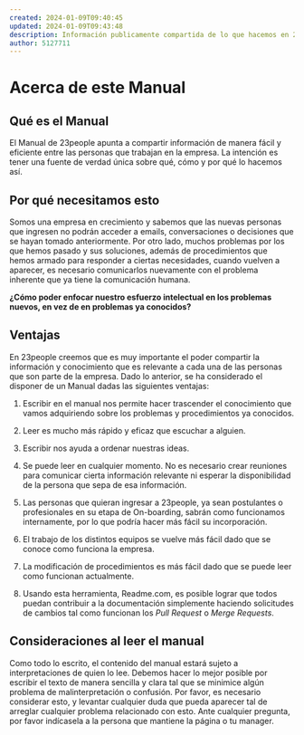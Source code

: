 ```yaml
---
created: 2024-01-09T09:40:45
updated: 2024-01-09T09:43:48
description: Información publicamente compartida de lo que hacemos en 23people
author: 5127711
---
```


# Acerca de este Manual

## Qué es el Manual

El Manual de 23people apunta a compartir información de manera fácil y
eficiente entre las personas que trabajan en la empresa. La intención es tener
una fuente de verdad única sobre qué, cómo y por qué lo hacemos así.

## Por qué necesitamos esto

Somos una empresa en crecimiento y sabemos que las nuevas personas que
ingresen no podrán acceder a emails, conversaciones o decisiones que se hayan
tomado anteriormente. Por otro lado, muchos problemas por los que hemos pasado
y sus soluciones, además de procedimientos que hemos armado para responder a
ciertas necesidades, cuando vuelven a aparecer, es necesario comunicarlos
nuevamente con el problema inherente que ya tiene la comunicación humana.

**¿Cómo poder enfocar nuestro esfuerzo intelectual en los problemas nuevos, en
vez de en problemas ya conocidos?**

## Ventajas

En 23people creemos que es muy importante el poder compartir la información y
conocimiento que es relevante a cada una de las personas que son parte de la
empresa. Dado lo anterior, se ha considerado el disponer de un Manual dadas
las siguientes ventajas:

  1. Escribir en el manual nos permite hacer trascender el conocimiento que vamos adquiriendo sobre los problemas y procedimientos ya conocidos.

  2. Leer es mucho más rápido y eficaz que escuchar a alguien.

  3. Escribir nos ayuda a ordenar nuestras ideas.

  4. Se puede leer en cualquier momento. No es necesario crear reuniones para comunicar cierta información relevante ni esperar la disponibilidad de la persona que sepa de esa información.

  5. Las personas que quieran ingresar a 23people, ya sean postulantes o profesionales en su etapa de On-boarding, sabrán como funcionamos internamente, por lo que podría hacer más fácil su incorporación.

  6. El trabajo de los distintos equipos se vuelve más fácil dado que se conoce como funciona la empresa.

  7. La modificación de procedimientos es más fácil dado que se puede leer como funcionan actualmente.

  8. Usando esta herramienta, Readme.com, es posible lograr que todos puedan contribuir a la documentación simplemente haciendo solicitudes de cambios tal como funcionan los _Pull Request_ o _Merge Requests_.

## Consideraciones al leer el manual

Como todo lo escrito, el contenido del manual estará sujeto a interpretaciones
de quien lo lee. Debemos hacer lo mejor posible por escribir el texto de
manera sencilla y clara tal que se minimice algún problema de
malinterpretación o confusión. Por favor, es necesario considerar esto, y
levantar cualquier duda que pueda aparecer tal de arreglar cualquier problema
relacionado con esto. Ante cualquier pregunta, por favor indícasela a la
persona que mantiene la página o tu manager.
